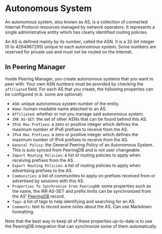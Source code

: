 # Autonomous System

An autonomous system, also known as AS, is a collection of connected Internet
Protocol resources managed by network operators. It represents a single
administrative entity which has clearly identified routing policies.

An AS is defined mainly by its number, called the ASN. It is a 32-bit integer
(0 to 4294967295) unique to each autonomous system. Some numbers are reserved
for private use and must not be routed on the Internet.

## In Peering Manager

Inside Peering Manager, you create autonomous systems that you want to peer
with. Your own ASN numbers must be provided by checking the `affiliated`
field. For each AS that you create, the following properties can be configured
(n.b. some are optional):

* `ASN`: unique autonomous system number of the entity.
* `Name`: human-readable name attached to an AS.
* `Affiliated`: whether or not you manage said autonomous system.
* `IRR AS-SET`: the set of other ASNs that can be found behind this AS.
* `IPv6 Max Prefixes`: a zero or positive integer which defines the maximum
  number of IPv6 prefixes to receive from the AS.
* `IPv4 Max Prefixes`: a zero or positive integer which defines the maximum
  number of IPv4 prefixes to receive from the AS.
* `General Policy`: the General Peering Policy of an Autonomous System. This
  is auto synced from PeeringDB and is not user changeable.
* `Import Routing Policies`: a list of routing policies to apply when
   receiving prefixes from the AS.
* `Export Routing Policies`: a list of routing policies to apply when
   advertising prefixes to the AS.
* `Communities`: a list of communities to apply on prefixes received from or
  advertised by sessions with this AS.
* `Properties To Synchronize From PeeringDB`: some properties such as the
  name, the IRR AS-SET and prefix limits can be synchronized from the
  AS' [PeeringDB](https://peeringdb.com/) record.
* `Tags`: a list of tags to help identifying and searching for an AS.
* `Comments`: text to record some notes about the AS. Can use Markdown
  formatting.

Note that the best way to keep all of these properties up-to-date is to use the
PeeringDB integration that can synchronize some of them automatically.
